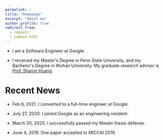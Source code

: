 ```yaml
---
permalink: /
title: "Homepage"
excerpt: "About me"
author_profile: true
redirect_from: 
  - /about/
  - /about.html
---
```


- I am a Software Engineer at Google.

- I received my Master's Degree in Penn State University, and my Bachelor's Degree in Wuhan University. 
My graduate research advisor is [Prof. Sharon Huang](https://faculty.ist.psu.edu/suh972/).

Recent News
====
- Feb 6, 2021. I converted to a full-time engineer at Google.

- July 27, 2020. I joined Google as an engineering resident.

- March 20, 2020. I successfully passed my Master thesis defense.

- June 4, 2019. One paper accepted to MICCAI 2019.

